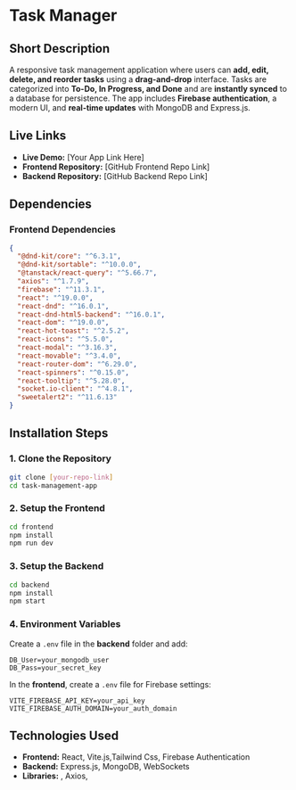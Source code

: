 # **Task Manager**

## **Short Description**

A responsive task management application where users can **add, edit, delete, and reorder tasks** using a **drag-and-drop** interface. Tasks are categorized into **To-Do, In Progress, and Done** and are **instantly synced** to a database for persistence. The app includes **Firebase authentication**, a modern UI, and **real-time updates** with MongoDB and Express.js.

## **Live Links**

- **Live Demo:** [Your App Link Here]
- **Frontend Repository:** [GitHub Frontend Repo Link]
- **Backend Repository:** [GitHub Backend Repo Link]

## **Dependencies**

### **Frontend Dependencies**

```json
{
  "@dnd-kit/core": "^6.3.1",
  "@dnd-kit/sortable": "^10.0.0",
  "@tanstack/react-query": "^5.66.7",
  "axios": "^1.7.9",
  "firebase": "^11.3.1",
  "react": "^19.0.0",
  "react-dnd": "^16.0.1",
  "react-dnd-html5-backend": "^16.0.1",
  "react-dom": "^19.0.0",
  "react-hot-toast": "^2.5.2",
  "react-icons": "^5.5.0",
  "react-modal": "^3.16.3",
  "react-movable": "^3.4.0",
  "react-router-dom": "^6.29.0",
  "react-spinners": "^0.15.0",
  "react-tooltip": "^5.28.0",
  "socket.io-client": "^4.8.1",
  "sweetalert2": "^11.6.13"
}
```

## **Installation Steps**

### **1. Clone the Repository**

```bash
git clone [your-repo-link]
cd task-management-app
```

### **2. Setup the Frontend**

```bash
cd frontend
npm install
npm run dev
```

### **3. Setup the Backend**

```bash
cd backend
npm install
npm start
```

### **4. Environment Variables**

Create a `.env` file in the **backend** folder and add:

```
DB_User=your_mongodb_user
DB_Pass=your_secret_key
```

In the **frontend**, create a `.env` file for Firebase settings:

```
VITE_FIREBASE_API_KEY=your_api_key
VITE_FIREBASE_AUTH_DOMAIN=your_auth_domain
```

## **Technologies Used**

- **Frontend:** React, Vite.js,Tailwind Css, Firebase Authentication
- **Backend:** Express.js, MongoDB, WebSockets
- **Libraries:** , Axios,

